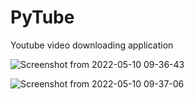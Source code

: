 # PyTube
Youtube video downloading application

![Screenshot from 2022-05-10 09-36-43](https://user-images.githubusercontent.com/88050519/167563831-3e6b3950-e273-439d-8f29-d1e8c10f9919.png)

![Screenshot from 2022-05-10 09-37-06](https://user-images.githubusercontent.com/88050519/167563873-03ea3aa5-9be6-4b60-94cd-1ed7b3381aa8.png)
